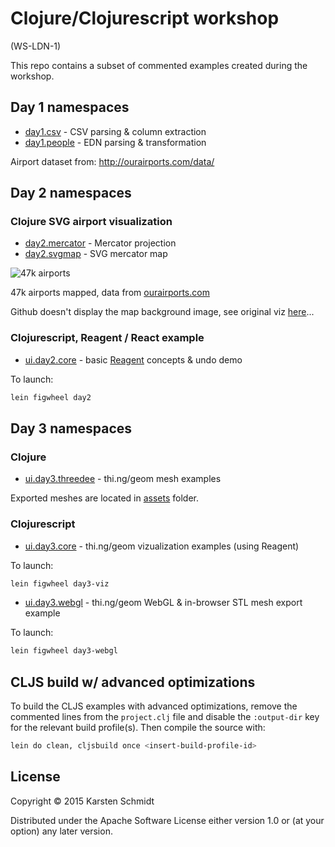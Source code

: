 # Clojure/Clojurescript workshop

(WS-LDN-1)

This repo contains a subset of commented examples created during the workshop.

## Day 1 namespaces

- [day1.csv](src/ws_ldn_1/day1/csv.clj) - CSV parsing & column extraction
- [day1.people](src/ws_ldn_1/day1/people.clj) - EDN parsing & transformation

Airport dataset from: http://ourairports.com/data/

## Day 2 namespaces

### Clojure SVG airport visualization

- [day2.mercator](src/ws_ldn_1/day2/mercator.clj) - Mercator projection
- [day2.svgmap](src/ws_ldn_1/day2/svgmap.clj) - SVG mercator map

![47k airports](http://workshop.thi.ng/ws-ldn-1/airports.svg)

47k airports mapped, data from [ourairports.com](http://ourairports.com/data/)

Github doesn't display the map background image, see original viz [here](http://workshop.thi.ng/ws-ldn-1/airports.svg)...

### Clojurescript, Reagent / React example

- [ui.day2.core](src-cljs-day2/ws_ldn_1/day2/core.cljs) - basic [Reagent](http://reagent-project.github.io) concepts & undo demo

To launch:

```bash
lein figwheel day2
```

## Day 3 namespaces

### Clojure

- [ui.day3.threedee](src/ws_ldn_1/day3/threedee.clj) - thi.ng/geom mesh examples

Exported meshes are located in [assets](assets/) folder.

### Clojurescript

- [ui.day3.core](src-cljs-day3-1/ws_ldn_1/day3/core.cljs) - thi.ng/geom vizualization examples (using Reagent)

To launch:

```bash
lein figwheel day3-viz
```

- [ui.day3.webgl](src-cljs-day3-2/ws_ldn_1/day3/webgl.cljs) - thi.ng/geom WebGL & in-browser STL mesh export example

To launch:

```bash
lein figwheel day3-webgl
```

## CLJS build w/ advanced optimizations

To build the CLJS examples with advanced optimizations, remove the commented lines from the `project.clj` file and disable the `:output-dir` key for the relevant build profile(s). Then compile the source with:

```bash
lein do clean, cljsbuild once <insert-build-profile-id>
```

## License

Copyright © 2015 Karsten Schmidt

Distributed under the Apache Software License either version 1.0 or (at
your option) any later version.

